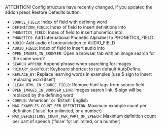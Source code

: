 ATTENTION!
Config structure have recently changed, if you updated the addon press Restore Defaults button.

* `SOURCE_FIELD`: Index of field with defining word
* `DEFINITION_FIELD`: Index of field to insert definitions into
* `PHONETICS_FIELD`: Index of field to insert phonetics into
* `PHONETICS`: Add International Phonetic Alphabet to PHONETICS_FIELD
* `AUDIO`: Add audio of pronunciation to AUDIO_FIELD
* `AUDIO_FIELD`: Index of field to insert audio into
* `OPEN_IMAGES_IN_BROWSER`: Open a browser tab with an image search for the same word?
* `SEARCH_APPEND`: Append phrase when searching for images
* `PRIMARY_SHORTCUT`: Keyboard shortcut to run default AutoDefine.
* `REPLACE_BY`: Replace learning words in examples (use $ sign to insert replacing word itself)
* `CLEAN_HTML_IN_SOURCE_FIELD`: Remove html tags from source field
* `OPEN_IMAGES_IN_BROWSER_LINK`: Images search link, $ sign will be replaced by the defining word
* `CORPUS`: 'American' or 'British' English
* `MAX_EXAMPLES_COUNT_PER_DEFINITION`: Maximum example count per definition ('false' for unlimited, or a number)
* `MAX_DEFINITIONS_COUNT_PER_PART_OF_SPEECH`: Maximum definition count per part of speech ('false' for unlimited, or a number)
